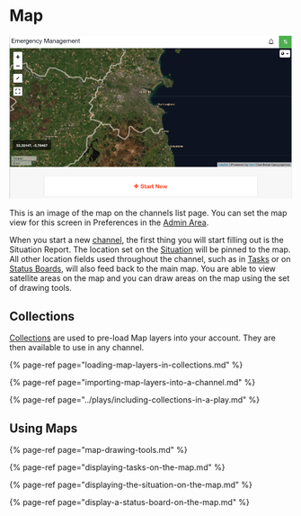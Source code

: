 # Map

![](../../.gitbook/assets/map.png)

This is an image of the map on the channels list page. You can set the map view for this screen in Preferences in the [Admin Area](../admin-area/).

  
When you start a new [channel](../channels/), the first thing you will start filling out is the Situation Report. The location set on the [Situation](../situation/) will be pinned to the map. All other location fields used throughout the channel, such as in [Tasks](../task-boards/) or on [Status Boards](../status-boards/), will also feed back to the main map. You are able to view satellite areas on the map and you can draw areas on the map using the set of drawing tools.

## Collections

[Collections](../admin-area/collections/) are used to pre-load Map layers into your account. They are then available to use in any channel. 

{% page-ref page="loading-map-layers-in-collections.md" %}

{% page-ref page="importing-map-layers-into-a-channel.md" %}

{% page-ref page="../plays/including-collections-in-a-play.md" %}

## Using Maps

{% page-ref page="map-drawing-tools.md" %}

{% page-ref page="displaying-tasks-on-the-map.md" %}

{% page-ref page="displaying-the-situation-on-the-map.md" %}

{% page-ref page="display-a-status-board-on-the-map.md" %}

